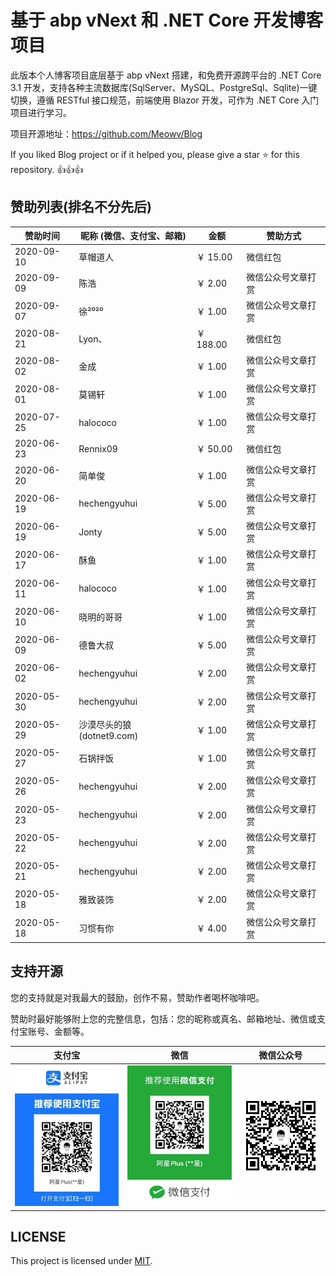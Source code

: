 # 基于 abp vNext 和 .NET Core 开发博客项目

此版本个人博客项目底层基于 abp vNext 搭建，和免费开源跨平台的 .NET Core 3.1 开发，支持各种主流数据库(SqlServer、MySQL、PostgreSql、Sqlite)一键切换，遵循 RESTful 接口规范，前端使用 Blazor 开发，可作为 .NET Core 入门项目进行学习。

项目开源地址：<https://github.com/Meowv/Blog>

If you liked Blog project or if it helped you, please give a star ⭐️ for this repository. 👍👍👍

## 赞助列表(排名不分先后)

| 赞助时间 | 昵称 (微信、支付宝、邮箱) | 金额 | 赞助方式 |
| -- | -- | -- | -- |
| 2020-09-10 | 草帽道人  | ￥ 15.00 | 微信红包 |
| 2020-09-09 | 陈浩  | ￥ 2.00 | 微信公众号文章打赏 |
| 2020-09-07 | 徐²⁰²⁰ | ￥ 1.00 | 微信公众号文章打赏 |
| 2020-08-21 | Lyon、 | ￥ 188.00 | 微信红包 |
| 2020-08-02 | 金成 | ￥ 1.00 | 微信公众号文章打赏 |
| 2020-08-01 | 莫锡轩 | ￥ 1.00 | 微信公众号文章打赏 |
| 2020-07-25 | halococo | ￥ 1.00 | 微信公众号文章打赏 |
| 2020-06-23 | Rennix09 | ￥ 50.00 | 微信红包 |
| 2020-06-20 | 简单俊 | ￥ 1.00 | 微信公众号文章打赏 |
| 2020-06-19 | hechengyuhui | ￥ 5.00 | 微信公众号文章打赏 |
| 2020-06-19 | Jonty | ￥ 5.00 | 微信公众号文章打赏 |
| 2020-06-17 | 酥鱼 | ￥ 1.00 | 微信公众号文章打赏 |
| 2020-06-11 | halococo | ￥ 1.00 | 微信公众号文章打赏 |
| 2020-06-10 | 晓明的哥哥 | ￥ 1.00 | 微信公众号文章打赏 |
| 2020-06-09 | 德鲁大叔 | ￥ 5.00 | 微信公众号文章打赏 |
| 2020-06-02 | hechengyuhui | ￥ 2.00 | 微信公众号文章打赏 |
| 2020-05-30 | hechengyuhui | ￥ 2.00 | 微信公众号文章打赏 |
| 2020-05-29 | 沙漠尽头的狼(dotnet9.com) | ￥ 1.00 | 微信公众号文章打赏 |
| 2020-05-27 | 石锅拌饭 | ￥ 1.00 | 微信公众号文章打赏 |
| 2020-05-26 | hechengyuhui | ￥ 2.00 | 微信公众号文章打赏 |
| 2020-05-23 | hechengyuhui | ￥ 2.00 | 微信公众号文章打赏 |
| 2020-05-22 | hechengyuhui | ￥ 2.00 | 微信公众号文章打赏 |
| 2020-05-21 | hechengyuhui | ￥ 2.00 | 微信公众号文章打赏 |
| 2020-05-18 | 雅致装饰 | ￥ 2.00 | 微信公众号文章打赏 |
| 2020-05-18 | 习惯有你 | ￥ 4.00 | 微信公众号文章打赏 |

## 支持开源

您的支持就是对我最大的鼓励，创作不易，赞助作者喝杯咖啡吧。

赞助时最好能够附上您的完整信息，包括：您的昵称或真名、邮箱地址、微信或支付宝账号、金额等。

| 支付宝 | 微信 | 微信公众号 |
| -- | -- | -- |
| ![ ](./images/alipay.jpg) | ![ ](./images/wechart.jpg) | ![ ](./images/qrcode.jpg) |

## LICENSE

This project is licensed under [MIT](https://github.com/Meowv/Blog/blob/master/LICENSE).

<Vssue :title="$title" />
